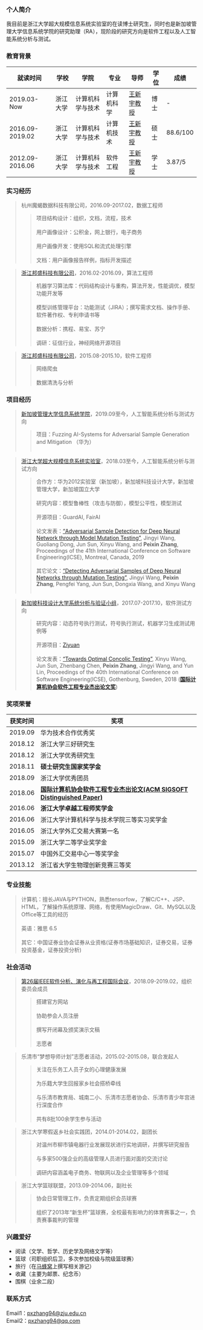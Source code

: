 ### 个人简介
我目前是浙江大学超大规模信息系统实验室的在读博士研究生，同时也是新加坡管理大学信息系统学院的研究助理（RA），现阶段的研究方向是软件工程以及人工智能系统分析与测试。

### 教育背景

| 就读时间 | 学校 | 学院 | 专业 | 导师 | 学位 | 成绩 | 
| ------- | --- | --- | --- | --- | --- | --- |
| 2019.03-Now | 浙江大学 | 计算机科学与技术 | 计算机科学 | [王新宇教授](https://person.zju.edu.cn/wangxinyu) | 博士 | - |
| 2016.09-2019.02 | 浙江大学 | 计算机科学与技术 | 计算机技术 | [王新宇教授](https://person.zju.edu.cn/wangxinyu) | 硕士 | 88.6/100 |
| 2012.09-2016.06 | 浙江大学 | 计算机科学与技术 | 软件工程 | [王新宇教授](https://person.zju.edu.cn/wangxinyu) |学士 | 3.87/5 |

### 实习经历

> 杭州魔蝎数据科技有限公司，2016.09-2017.02，数据工程师
>> 项目结构设计：组织，文档，流程，技术<br/><br/>
用户画像设计：公积金，网上银行，电子商务<br/><br/>
用户画像开发：使用SQL和流式处理引擎<br/><br/>
文档：用户画像报告样例，指标开发描述

> [浙江邦盛科技有限公司](https://www.bsfit.com.cn)，2016.02-2016.09，算法工程师
>> 机器学习算法库：代码结构设计与重构，算法开发，性能调优，模型功能开发等<br/><br/>
模型训练管理平台：功能测试（JIRA）；撰写需求文档、操作手册、软件著作权、专利申请书等<br/><br/>
数据分析：携程、易宝、苏宁<br/><br/>
调研：征信行业，神经网络开源项目

> [浙江邦盛科技有限公司](https://www.bsfit.com.cn)，2015.08-2015.10，软件工程师
>> 网络爬虫<br/><br/>
数据清洗与分析

### 项目经历

> [新加坡管理大学信息系统学院](https://sis.smu.edu.sg)，2019.09至今，人工智能系统分析与测试方向
>> 项目：Fuzzing AI-Systems for Adversarial Sample Generation and Mitigation （华为）<br/><br/>

<!-- 论文发表：[“Adversarial Sample Detection for Deep Neural Network through Model Mutation Testing”](http://pxzhang94.github.io/paper/ai_analysis/icse2019.pdf), Jingyi Wang, Guoliang Dong, Jun Sun, Xinyu Wang, **Peixin Zhang**, Proceedings of the 41th International Conference on Software Engineering(ICSE), Montreal, Canada, 2019<br/><br/> -->

> [浙江大学超大规模信息系统实验室](http://www.vlis.zju.edu.cn)，2018.03至今，人工智能系统分析与测试方向
>> 合作方：华为2012实验室（新加坡），新加坡科技设计大学，新加坡管理大学，新加坡国立大学<br/><br/>
研究内容：模型鲁棒性（攻击与防御），模型公平性，模型测试<br/><br/>
开源项目：GuardAI, FairAI<br/><br/>
论文发表：[“Adversarial Sample Detection for Deep Neural Network through Model Mutation Testing”](http://pxzhang94.github.io/paper/ai_analysis/icse2019.pdf), Jingyi Wang, Guoliang Dong, Jun Sun, Xinyu Wang, and **Peixin Zhang**, Proceedings of the 41th International Conference on Software Engineering(ICSE), Montreal, Canada, 2019<br/><br/>
其它论文：[“Detecting Adversarial Samples of Deep Neural Networks through Mutation Testing”](http://pxzhang94.github.io/paper/ai_analysis/input_mutation.pdf), Jingyi Wang, **Peixin Zhang**, Pengfei Yang, Jun Sun, Dongxia Wang, and Xinyu Wang<br/><br/>

> [新加坡科技设计大学系统分析与验证小组](http://sav.sutd.edu.sg)，2017.07-2017.10，软件测试方向
>> 研究内容：动态符号执行测试，符号执行测试，机器学习生成测试用例等 <br/><br/>
开源项目：[Ziyuan](https://github.com/sunjun-group/Ziyuan)<br/><br/>
论文发表：[“Towards Optimal Concolic Testing”](http://pxzhang94.github.io/paper/concolic_testing/icse2018.pdf), Xinyu Wang, Jun Sun, Zhenbang Chen, **Peixin Zhang**, Jingyi Wang, and Yun Lin, Proceedings of the 40th International Conference on Software Engineering(ICSE), Gothenburg, Sweden, 2018 (**[国际计算机协会软件工程专业杰出论文奖](https://www.icse2018.org/info/awards)**)

### 奖项荣誉

| 获奖时间 | 奖项 |
| ------- | --- |
| 2019.09 | 华为技术合作优秀奖 |
| 2018.12 | 浙江大学三好研究生 |
| 2018.12 | 浙江大学优秀研究生 |
| 2018.11 | **硕士研究生国家奖学金** |
| 2018.09 | 浙江大学优秀团员 |
| 2018.06 | **[国际计算机协会软件工程专业杰出论文(ACM SIGSOFT Distinguished Paper)](https://www.icse2018.org/info/awards)** |
| 2016.06 | **浙江大学卓越工程师奖学金** |
| 2016.06 | 浙江大学计算机科学与技术学院三等实习奖学金 |
| 2016.05 | 浙江大学外汇交易大赛第一名 |
| 2015.09 | 浙江大学二等学业奖学金 |
| 2015.07 | 中国外汇交易中心一等奖学金 |
| 2013.12 | 浙江省大学生物理创新竞赛三等奖 |

### 专业技能

> 计算机：擅长JAVA与PYTHON，熟悉tensorfow，了解C/C++、JSP、HTML，了解操作系统原理、网络，有使用MagicDraw、Git、MySQL以及Office等工具的经历<br/><br/>
英语：雅思 6.5<br/><br/>
其它：中国证券业协会证券从业资格(证券市场基础知识，证券交易，证券投资基金，证券投资分析)

### 社会活动

> [第26届IEEE软件分析、演化与再工程国际会议](https://saner2019.github.io)，2018.09-2019.02，组织委员会成员
>> 搭建官方网站<br/><br/>
协助参会人员注册<br/><br/>
撰写开闭幕及颁奖演示文稿<br/><br/>
志愿者

> 乐清市“梦想导师计划”志愿者活动，2015.02-2015.08，联合发起人
>> 关注在乐务工人员子女的心理健康发展<br/><br/>
为乐籍大学生回报家乡社会搭桥牵线<br/><br/>
与乐清市教育局、城南二小、乐清市志愿者协会、乐清市青少年宫进行深度合作<br/><br/>
共有8批100余学生参与活动

> 浙江大学寒假返乡社会实践团，2014.01-2014.02，副团长
>> 对温州市柳市镇电器行业发展现状进行实地调研，并撰写研究报告<br/><br/>
与多家500强企业的高级管理人员进行面对面的交流讨论<br/><br/>
调研内容涵盖电子商务、物联网以及企业管理等多个领域

> 浙江大学篮球联盟，2013.09-2014.06，副社长
>> 协会日常管理工作，负责定期组织会员球赛<br/><br/>
组织了2013年“新生杯”篮球赛，全校最有影响力的体育赛事之一，负责赛事裁判的管理

### 兴趣爱好

- 阅读（文学、哲学、历史学及网络文学等）
- 篮球（司职组织后卫，多次参加校级与院级篮球赛）
- 旅行（在[马蜂窝](http://www.mafengwo.cn/u/93458083.html)上撰写相关游记）
- 收藏（主要为邮票、纪念币）
- 围棋（业余二段）

### 联系方式

Email1：<pxzhang94@zju.edu.cn><br/>
Email2：<pxzhang94@qq.com>


<!-- > 写写代码，做做设计，  
> 离开世界之前，一切都是过程。

Hey，我是黄玄，病毒种，进化程度不明，多出没于[博客](https://huangxuan.me)、[微博](weibo.com/huxpro)、[知乎](https://www.zhihu.com/people/huxpro/pins/posts)、[Twitter](https://twitter.com/Huxpro/)、[Github](http://github.com/huxpro)、[Medium](https://medium.com/@Huxpro) 等地带，绝招尚在开发中。

职业是软件工程师，[Web 工会](https://medium.com/ben-and-dion/team-web-3315aa447fb2#.359a9c6cl)活跃成员。目前在 [Facebook](https://www.facebook.com/) 写 [Reason](https://reasonml.github.io/) 与 [Messenger.com](http://messenger.com/) ，曾被招募为淘宝网 · [阿里旅行](http://alitrip.com)前端工程师、微影时代 · [微票儿](http://www.wepiao.com/?r=movie)前端基础工程团队负责人、[饿了么](https://ele.me/) · 大前端团队 · [PWA 顾问](https://medium.com/elemefe/upgrading-ele-me-to-progressive-web-app-2a446832e509)。

一些作品和开源软件项目，👉 戳 [Portfolio](/portfolio)、[Github](http://github.com/huxpro)、[演说.io](https://zhuanlan.zhihu.com/p/21280918)。 


##### Talks

- [Upgrading to Progressive Web Apps][9] · [JSConf CN 上海 2017](http://2017.jsconf.cn/)
- Building Progressive Web Apps · [CSDI 广州 2017](http://www.csdisummit.com/)
- The State of Progressive Web App · GDG IO Redux 北京 2017
- 炒冷饭 · PWA 到底是个什么玩意？· Baidu HQ 北京 2017
- [Service Worker 101][5] · GDG DevFest 北京 2016
- [Progressive Web App，复兴序章][4] · [QCon 上海 2016](http://2016.qconshanghai.com/presentation/3111)
- Progressive Web App 之我见 · GDG IO Redux 北京 2016
- [CSS Still Sucks 2015][2] · 2015
- [JavaScript 模块化七日谈][1] · 2015

[1]: //huangxuan.me/2015/07/09/js-module-7day/
[2]: //huangxuan.me/2015/12/28/css-sucks-2015/
[3]: //huangxuan.me/2016/06/05/pwa-in-my-pov/
[4]: //huangxuan.me/2016/10/20/pwa-qcon2016/
[5]: //huangxuan.me/2016/11/20/sw-101-gdgdf/
[6]: https://yanshuo.io/assets/player/?deck=58ac8598b123db0067292f92 "PWA Rehashing"
[7]: https://yanshuo.io/assets/player/?deck=593ad6fbfe88c2006a0a0d6d "The State of PWA"
[8]: https://yanshuo.io/assets/player/?deck=594d673d570c357d0698a950 "Building PWA"
[9]: //huangxuan.me/jsconfcn2017/ -->
